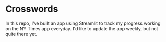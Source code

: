# Crosswords

In this repo, I've built an app using Streamlit to track my progress working on the NY Times app everyday. I'd like to update the app weekly, but not quite there yet.
